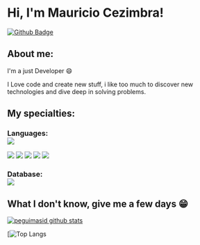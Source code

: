 
# Hi, I'm Mauricio Cezimbra!

[![Github Badge](https://img.shields.io/badge/-Github-000?style=flat-square&logo=Github&logoColor=white&link=https://github.com/gui-loko)](https://github.com/MCZB)

## About me:

I'm a just Developer :smile:

I Love code and create new stuff, i like too much to discover new technologies and dive deep in solving problems.

## My specialties:

### Languages: <img src="https://img.shields.io/badge/Python-3776AB?&style=for-the-badge&logo=python&logoColor=white" style="display: block;"/>
<img src="https://img.shields.io/badge/JavaScript-F7DF1E?&style=for-the-badge&logo=javascript&logoColor=white"/>
<img src="https://img.shields.io/badge/HTML-E34F26?&style=for-the-badge&logo=html5&logoColor=white"/>
<img src="https://img.shields.io/badge/CSS-1572B6?&style=for-the-badge&logo=CSS3&logoColor=white"/>
<img src="https://img.shields.io/badge/PHP-777BB4?&style=for-the-badge&logo=PHP&logoColor=white"/>
<img src="https://img.shields.io/badge/Java-F7DF1E?&style=for-the-badge&logo=OpenJDK&logoColor=white"/>

### Database: <img src ="https://img.shields.io/badge/MYSQL-4479A1?&style=for-the-badge&logo=python&logoColor=white" style="display: block;"/>

## What I don't know, give me a few days 😁

[![peguimasid github stats](https://github-readme-stats.vercel.app/api?username=MCZB&show_icons=true&title_color=fff&icon_color=7159c1&text_color=f8f8f2&bg_color=171c24&count_private=true)](https://github.com/MCZB)

[![Top Langs](https://github-readme-stats.vercel.app/api/top-langs/?username=MCZB&layout=compact&langs_count=8&hide_border=true&title_color=000000&icon_color=000000&text_color=000000&bg_color=ffffff)
